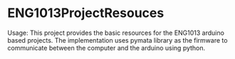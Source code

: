 # ENG1013ProjectResouces

Usage: 
    This project provides the basic resources for the ENG1013 arduino based projects.
    The implementation uses pymata library as the firmware to communicate between the computer and the arduino using python.